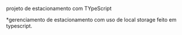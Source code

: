 projeto de estacionamento com TYpeScript

*gerenciamento de estacionamento com uso de local storage feito em typescript.
